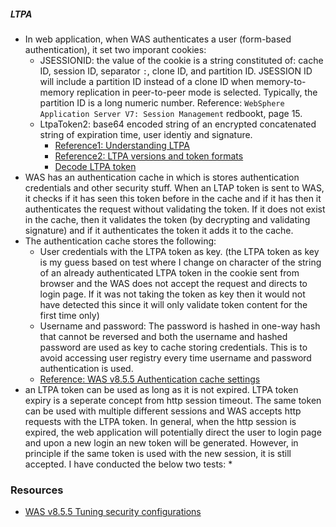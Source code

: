 ##### LTPA
* In web application, when WAS authenticates a user (form-based authentication), it set two imporant cookies:
  * JSESSIONID: the value of the cookie is a string constituted of: cache ID, session ID, separator `:`, clone ID, and partition ID. JSESSION ID will include a partition ID instead of a clone ID when memory-to-memory replication in peer-to-peer mode is selected. Typically, the partition ID is a long numeric number.  Reference: `WebSphere Application Server V7: Session Management` redbookt, page 15.
  * LtpaToken2: base64 encoded string of an encrypted concatenated string of expiration time, user identiy and signature.
    * [Reference1: Understanding LTPA](http://www-01.ibm.com/support/knowledgecenter/SS9H2Y_5.0.0/com.ibm.dp.xs.doc/understandingltpa.htm)
    * [Reference2: LTPA versions and token formats](http://www-01.ibm.com/support/knowledgecenter/SS9H2Y_5.0.0/com.ibm.dp.xs.doc/understandingltpa02.htm%23ltpaversions)
    * [Decode LTPA token](http://wrschneider.blogspot.com/2011/10/quick-and-dirty-sso-with-ltpa.html)
* WAS has an authentication cache in which is stores authentication credentials and other security stuff.  When an LTAP token is sent to WAS, it checks if it has seen this token before in the cache and if it has then it authenticates the request without validating the token. If it does not exist in the cache, then it validates the token (by decrypting and validating signature) and if it authenticates the token it adds it to the cache.
* The authentication cache stores the following:
  * User credentials with the LTPA token as key. (the LTPA token as key is my guess based on test where I change on character of the string of an already authenticated LTPA token in the cookie sent from browser and the WAS does not accept the request and directs to login page.  If it was not taking the token as key then it would not have detected this since it will only validate token content for the first time only)
  * Username and password: The password is hashed in one-way hash that cannot be reversed and both the username and hashed password are used as key to cache storing credentials.  This is to avoid accessing user registry every time username and password authentication is used.
  * [Reference: WAS v8.5.5 Authentication cache settings](http://www-01.ibm.com/support/knowledgecenter/SSAW57_8.5.5/com.ibm.websphere.nd.doc/ae/usec_sec_domains_cache.html?cp=SSAW57_8.5.5)
* an LTPA token can be used as long as it is not expired.  LTPA token expiry is a seperate concept from http session timeout.  The same token can be used with multiple different sessions and WAS accepts http requests with the LTPA token.  In general, when the http session is expired, the web application will potentially direct the user to login page and upon a new login an new token will be generated.  However, in principle if the same token is used with the new session, it is still accepted.  I have conducted the below two tests:
  * 


### Resources
* [WAS v8.5.5 Tuning security configurations](http://www-01.ibm.com/support/knowledgecenter/SSAW57_8.5.5/com.ibm.websphere.nd.doc/ae/tsec_tune.html?cp=SSAW57_8.5.5%2F1-12-2-9-0&lang=en)
